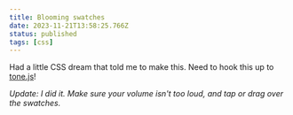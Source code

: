 ```yaml
---
title: Blooming swatches
date: 2023-11-21T13:58:25.766Z
status: published
tags: [css]
---
```


<script lang="ts">
  import SwatchGrid from './SwatchGrid.svelte';
</script>

Had a little CSS dream that told me to make this. Need to hook this up to [tone.js](https://tonejs.github.io)!

_Update: I did it. Make sure your volume isn't too loud, and tap or drag over the swatches._

<div class="bleed-right">
  <SwatchGrid />
</div>
